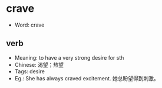 # crave

- Word: crave

## verb

- Meaning: to have a very strong desire for sth
- Chinese: 渴望；热望
- Tags: desire
- Eg.: She has always craved excitement. 她总盼望得到刺激。

